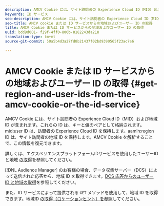 ```yaml
---
description: AMCV Cookie には、サイト訪問者の Experience Cloud ID（MID）および地域 ID が含まれます。これらの ID は、キーと値のペアとして格納されます。midユーザーIDは、訪問者のExperience Cloud IDを保持します。aamlh地域IDは、サイト訪問者の地域IDを保持します。AMCV Cookie を解析することで、この情報を復元できます。
keywords: ID サービス
seo-description: AMCV Cookie には、サイト訪問者の Experience Cloud ID（MID）および地域 ID が含まれます。これらの ID は、キーと値のペアとして格納されます。midユーザーIDは、訪問者のExperience Cloud IDを保持します。aamlh地域IDは、サイト訪問者の地域IDを保持します。AMCV cookie を解析することで、この情報を復元できます。
seo-title: AMCV cookie または ID サービスからの地域およびユーザー ID の取得
title: AMCV Cookie または ID サービスからの地域およびユーザー ID の取得
uuid: bdd9d001- f29f-4ff0-800b-8182243da218
translation-type: tm+mt
source-git-commit: 50a5b4d3a27fd8b21437f02bd9390565f23ac7e6

---
```



# AMCV Cookie または ID サービスからの地域およびユーザー ID の取得 {#get-region-and-user-ids-from-the-amcv-cookie-or-the-id-service}

AMCV Cookie には、サイト訪問者の Experience Cloud ID（MID）および地域 ID が含まれます。これらの ID は、キーと値のペアとして格納されます。mid:user ID は、訪問者の Experience Cloud ID を保持します。aamlh:region ID は、サイト訪問者の地域 ID を保持します。AMCV Cookie を解析することで、この情報を復元できます。

詳しくは、エクスペリエンスプラットフォームIDサービスを使用したユーザーIDと地域 [の取得](https://marketing.adobe.com/resources/help/en_US/aam/dcs-mcid-ids.html)を参照してください。

[!DNL Audience Manager] のお客様の場合、データ収集サーバー（DCS）によって送信された応答から、地域 ID を取得できます。[DCS 応答からのユーザー ID と地域の取得](https://marketing.adobe.com/resources/help/en_US/aam/dcs-aam-ids.html)を参照してください。

また、ID サービスによって提供される `GET` メソッドを使用して、地域 ID を取得できます。地域ID [の取得（ロケーションヒント）を参照](../library/get-set/getlocationhint.md#reference-a761030ff06c4439946bb56febf42d4c)してください。
